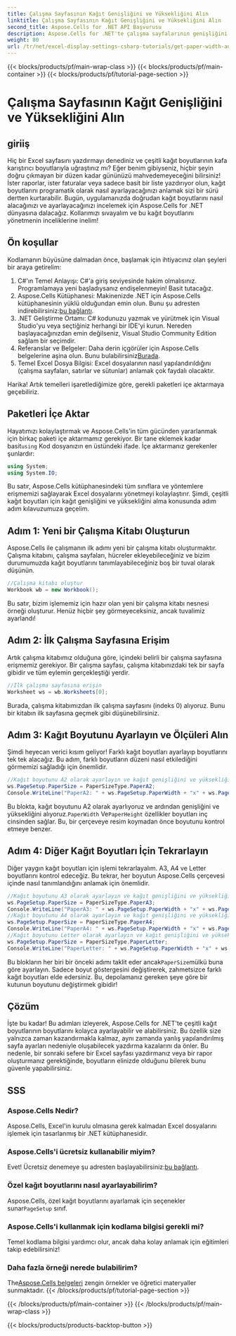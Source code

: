 ```yaml
---
title: Çalışma Sayfasının Kağıt Genişliğini ve Yüksekliğini Alın
linktitle: Çalışma Sayfasının Kağıt Genişliğini ve Yüksekliğini Alın
second_title: Aspose.Cells for .NET API Başvurusu
description: Aspose.Cells for .NET'te çalışma sayfalarının genişliğini ve yüksekliğini nasıl ayarlayacağınızı basit adım adım bir kılavuzla öğrenin.
weight: 80
url: /tr/net/excel-display-settings-csharp-tutorials/get-paper-width-and-height-of-worksheet/
---
```


{{< blocks/products/pf/main-wrap-class >}}
{{< blocks/products/pf/main-container >}}
{{< blocks/products/pf/tutorial-page-section >}}

# Çalışma Sayfasının Kağıt Genişliğini ve Yüksekliğini Alın

## giriiş

Hiç bir Excel sayfasını yazdırmayı denediniz ve çeşitli kağıt boyutlarının kafa karıştırıcı boyutlarıyla uğraştınız mı? Eğer benim gibiyseniz, hiçbir şeyin doğru çıkmayan bir düzen kadar gününüzü mahvedemeyeceğini bilirsiniz! İster raporlar, ister faturalar veya sadece basit bir liste yazdırıyor olun, kağıt boyutlarını programatik olarak nasıl ayarlayacağınızı anlamak sizi bir sürü dertten kurtarabilir. Bugün, uygulamanızda doğrudan kağıt boyutlarını nasıl alacağınızı ve ayarlayacağınızı incelemek için Aspose.Cells for .NET dünyasına dalacağız. Kollarımızı sıvayalım ve bu kağıt boyutlarını yönetmenin inceliklerine inelim!

## Ön koşullar 

Kodlamanın büyüsüne dalmadan önce, başlamak için ihtiyacınız olan şeyleri bir araya getirelim:

1. C#'ın Temel Anlayışı: C#'a giriş seviyesinde hakim olmalısınız. Programlamaya yeni başladıysanız endişelenmeyin! Basit tutacağız.
2.  Aspose.Cells Kütüphanesi: Makinenizde .NET için Aspose.Cells kütüphanesinin yüklü olduğundan emin olun. Bunu şu adresten indirebilirsiniz:[bu bağlantı](https://releases.aspose.com/cells/net/).
3. .NET Geliştirme Ortamı: C# kodunuzu yazmak ve yürütmek için Visual Studio'yu veya seçtiğiniz herhangi bir IDE'yi kurun. Nereden başlayacağınızdan emin değilseniz, Visual Studio Community Edition sağlam bir seçimdir.
4.  Referanslar ve Belgeler: Daha derin içgörüler için Aspose.Cells belgelerine aşina olun. Bunu bulabilirsiniz[Burada](https://reference.aspose.com/cells/net/).
5. Temel Excel Dosya Bilgisi: Excel dosyalarının nasıl yapılandırıldığını (çalışma sayfaları, satırlar ve sütunlar) anlamak çok faydalı olacaktır.

Harika! Artık temelleri işaretlediğimize göre, gerekli paketleri içe aktarmaya geçebiliriz.

## Paketleri İçe Aktar

 Hayatımızı kolaylaştırmak ve Aspose.Cells'in tüm gücünden yararlanmak için birkaç paketi içe aktarmamız gerekiyor. Bir tane eklemek kadar basit`using` Kod dosyanızın en üstündeki ifade. İçe aktarmanız gerekenler şunlardır:

```csharp
using System;
using System.IO;
```

Bu satır, Aspose.Cells kütüphanesindeki tüm sınıflara ve yöntemlere erişmemizi sağlayarak Excel dosyalarını yönetmeyi kolaylaştırır. Şimdi, çeşitli kağıt boyutları için kağıt genişliğini ve yüksekliğini alma konusunda adım adım kılavuzumuza geçelim.

## Adım 1: Yeni bir Çalışma Kitabı Oluşturun

Aspose.Cells ile çalışmanın ilk adımı yeni bir çalışma kitabı oluşturmaktır. Çalışma kitabını, çalışma sayfaları, hücreler ekleyebileceğiniz ve bizim durumumuzda kağıt boyutlarını tanımlayabileceğiniz boş bir tuval olarak düşünün.

```csharp
//Çalışma kitabı oluştur
Workbook wb = new Workbook();
```

Bu satır, bizim işlememiz için hazır olan yeni bir çalışma kitabı nesnesi örneği oluşturur. Henüz hiçbir şey görmeyeceksiniz, ancak tuvalimiz ayarlandı!

## Adım 2: İlk Çalışma Sayfasına Erişim

Artık çalışma kitabımız olduğuna göre, içindeki belirli bir çalışma sayfasına erişmemiz gerekiyor. Bir çalışma sayfası, çalışma kitabınızdaki tek bir sayfa gibidir ve tüm eylemin gerçekleştiği yerdir.

```csharp
//İlk çalışma sayfasına erişin
Worksheet ws = wb.Worksheets[0];
```

Burada, çalışma kitabımızdan ilk çalışma sayfasını (indeks 0) alıyoruz. Bunu bir kitabın ilk sayfasına geçmek gibi düşünebilirsiniz. 

## Adım 3: Kağıt Boyutunu Ayarlayın ve Ölçüleri Alın

Şimdi heyecan verici kısım geliyor! Farklı kağıt boyutları ayarlayıp boyutlarını tek tek alacağız. Bu adım, farklı boyutların düzeni nasıl etkilediğini görmemizi sağladığı için önemlidir.

```csharp
//Kağıt boyutunu A2 olarak ayarlayın ve kağıt genişliğini ve yüksekliğini inç olarak yazdırın
ws.PageSetup.PaperSize = PaperSizeType.PaperA2;
Console.WriteLine("PaperA2: " + ws.PageSetup.PaperWidth + "x" + ws.PageSetup.PaperHeight);
```

 Bu blokta, kağıt boyutunu A2 olarak ayarlıyoruz ve ardından genişliğini ve yüksekliğini alıyoruz.`PaperWidth` Ve`PaperHeight` özellikler boyutları inç cinsinden sağlar. Bu, bir çerçeveye resim koymadan önce boyutunu kontrol etmeye benzer.

## Adım 4: Diğer Kağıt Boyutları İçin Tekrarlayın

Diğer yaygın kağıt boyutları için işlemi tekrarlayalım. A3, A4 ve Letter boyutlarını kontrol edeceğiz. Bu tekrar, her boyutun Aspose.Cells çerçevesi içinde nasıl tanımlandığını anlamak için önemlidir.

```csharp
//Kağıt boyutunu A3 olarak ayarlayın ve kağıt genişliğini ve yüksekliğini inç olarak yazdırın
ws.PageSetup.PaperSize = PaperSizeType.PaperA3;
Console.WriteLine("PaperA3: " + ws.PageSetup.PaperWidth + "x" + ws.PageSetup.PaperHeight);
//Kağıt boyutunu A4 olarak ayarlayın ve kağıt genişliğini ve yüksekliğini inç olarak yazdırın
ws.PageSetup.PaperSize = PaperSizeType.PaperA4;
Console.WriteLine("PaperA4: " + ws.PageSetup.PaperWidth + "x" + ws.PageSetup.PaperHeight);
//Kağıt boyutunu Letter olarak ayarlayın ve kağıt genişliğini ve yüksekliğini inç cinsinden yazdırın
ws.PageSetup.PaperSize = PaperSizeType.PaperLetter;
Console.WriteLine("PaperLetter: " + ws.PageSetup.PaperWidth + "x" + ws.PageSetup.PaperHeight);
```

 Bu blokların her biri bir önceki adımı taklit eder ancak`PaperSize`mülkü buna göre ayarlayın. Sadece boyut göstergesini değiştirerek, zahmetsizce farklı kağıt boyutları elde edersiniz. Bu, depolamanız gereken şeye göre bir kutunun boyutunu değiştirmek gibidir!

## Çözüm

İşte bu kadar! Bu adımları izleyerek, Aspose.Cells for .NET'te çeşitli kağıt boyutlarının boyutlarını kolayca ayarlayabilir ve alabilirsiniz. Bu özellik size yalnızca zaman kazandırmakla kalmaz, aynı zamanda yanlış yapılandırılmış sayfa ayarları nedeniyle oluşabilecek yazdırma kazalarını da önler. Bu nedenle, bir sonraki sefere bir Excel sayfası yazdırmanız veya bir rapor oluşturmanız gerektiğinde, boyutların elinizde olduğunu bilerek bunu güvenle yapabilirsiniz. 

## SSS

### Aspose.Cells Nedir?
Aspose.Cells, Excel'in kurulu olmasına gerek kalmadan Excel dosyalarını işlemek için tasarlanmış bir .NET kütüphanesidir.

### Aspose.Cells'i ücretsiz kullanabilir miyim?
 Evet! Ücretsiz denemeye şu adresten başlayabilirsiniz:[bu bağlantı](https://releases.aspose.com/).

### Özel kağıt boyutlarını nasıl ayarlayabilirim?
 Aspose.Cells, özel kağıt boyutlarını ayarlamak için seçenekler sunar`PageSetup` sınıf.

### Aspose.Cells'i kullanmak için kodlama bilgisi gerekli mi?
Temel kodlama bilgisi yardımcı olur, ancak daha kolay anlamak için eğitimleri takip edebilirsiniz!

### Daha fazla örneği nerede bulabilirim?
 The[Aspose.Cells belgeleri](https://reference.aspose.com/cells/net/) zengin örnekler ve öğretici materyaller sunmaktadır.
{{< /blocks/products/pf/tutorial-page-section >}}

{{< /blocks/products/pf/main-container >}}
{{< /blocks/products/pf/main-wrap-class >}}

{{< blocks/products/products-backtop-button >}}

